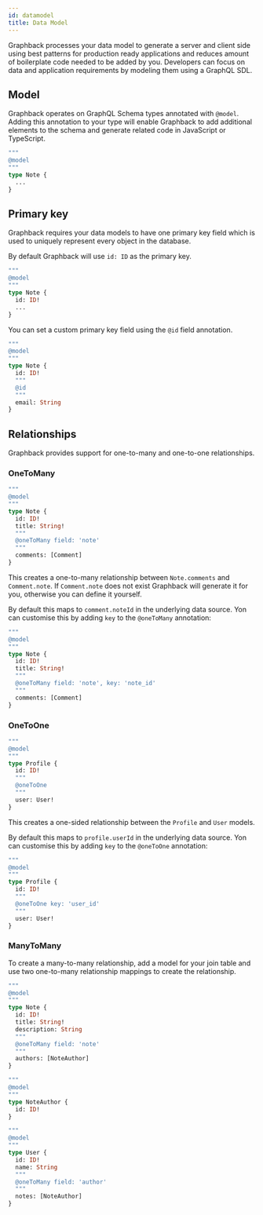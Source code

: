 ```yaml
---
id: datamodel
title: Data Model
---
```


Graphback processes your data model to generate a server and client side using best patterns for production ready applications and reduces amount of boilerplate code needed to be added by you.
Developers can focus on data and application requirements by modeling them using a GraphQL SDL.

## Model

Graphback operates on GraphQL Schema types annotated with `@model`.
Adding this annotation to your type will enable Graphback to add additional elements to the schema and generate related code in JavaScript or TypeScript.

```graphql
"""
@model
"""
type Note {
  ...
}
```

## Primary key

Graphback requires your data models to have one primary key field which is used to uniquely represent every object in the database.

By default Graphback will use `id: ID` as the primary key.

```graphql
"""
@model
"""
type Note {
  id: ID!
  ...
}
```

You can set a custom primary key field using the `@id` field annotation.

```graphql
"""
@model
"""
type Note {
  id: ID!
  """
  @id
  """
  email: String
}
```

## Relationships

Graphback provides support for one-to-many and one-to-one relationships.

### OneToMany

```graphql
"""
@model
"""
type Note {
  id: ID!
  title: String!
  """
  @oneToMany field: 'note'
  """
  comments: [Comment]
}
```

This creates a one-to-many relationship between `Note.comments` and `Comment.note`. If `Comment.note` does not exist Graphback will generate it for you, otherwise you can define it yourself.

By default this maps to `comment.noteId` in the underlying data source. Yon can customise this by adding `key` to the `@oneToMany` annotation:

```graphql
"""
@model
"""
type Note {
  id: ID!
  title: String!
  """
  @oneToMany field: 'note', key: 'note_id'
  """
  comments: [Comment]
}
```

### OneToOne

```graphql
"""
@model
"""
type Profile {
  id: ID!
  """
  @oneToOne
  """
  user: User!
}
```

This creates a one-sided relationship between the `Profile` and `User` models.

By default this maps to `profile.userId` in the underlying data source. Yon can customise this by adding `key` to the `@oneToOne` annotation:

```graphql
"""
@model
"""
type Profile {
  id: ID!
  """
  @oneToOne key: 'user_id'
  """
  user: User!
}
```

### ManyToMany

To create a many-to-many relationship, add a model for your join table and use two one-to-many relationship mappings to create the relationship.

```graphql
""" 
@model 
"""
type Note {
  id: ID!
  title: String!
  description: String
  """
  @oneToMany field: 'note'
  """
  authors: [NoteAuthor]
}

"""
@model
"""
type NoteAuthor {
  id: ID!
}

"""
@model
"""
type User {
  id: ID!
  name: String
  """
  @oneToMany field: 'author'
  """
  notes: [NoteAuthor]
}
```